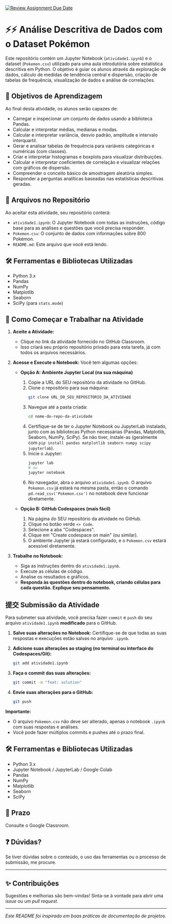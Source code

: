 [![Review Assignment Due Date](https://classroom.github.com/assets/deadline-readme-button-22041afd0340ce965d47ae6ef1cefeee28c7c493a6346c4f15d667ab976d596c.svg)](https://classroom.github.com/a/ly08z6dI)
# ⚡⚡ Análise Descritiva de Dados com o Dataset Pokémon 

Este repositório contém um Jupyter Notebook (`atividade1.ipynb`) e o dataset (`Pokemon.csv`) utilizado para uma aula introdutória sobre estatística descritiva em Python. O objetivo é guiar os alunos através da exploração de dados, cálculo de medidas de tendência central e dispersão, criação de tabelas de frequência, visualização de dados e análise de correlações.

## 🎯 Objetivos de Aprendizagem

Ao final desta atividade, os alunos serão capazes de:
* Carregar e inspecionar um conjunto de dados usando a biblioteca Pandas.
* Calcular e interpretar médias, medianas e modas.
* Calcular e interpretar variância, desvio padrão, amplitude e intervalo interquartil.
* Gerar e analisar tabelas de frequência para variáveis categóricas e numéricas (com classes).
* Criar e interpretar histogramas e boxplots para visualizar distribuições.
* Calcular e interpretar coeficientes de correlação e visualizar relações com gráficos de dispersão.
* Compreender o conceito básico de amostragem aleatória simples.
* Responder a perguntas analíticas baseadas nas estatísticas descritivas geradas.

## 📁 Arquivos no Repositório

Ao aceitar esta atividade, seu repositório conterá:
* `atividade1.ipynb`: O Jupyter Notebook com todas as instruções, código base para as análises e questões que você precisa responder.
* `Pokemon.csv`: O conjunto de dados com informações sobre 800 Pokémon.
* `README.md`: Este arquivo que você está lendo.

## 🛠️ Ferramentas e Bibliotecas Utilizadas

* Python 3.x
* Pandas
* NumPy
* Matplotlib
* Seaborn
* SciPy (para `stats.mode`)

## 🚀 Como Começar e Trabalhar na Atividade

1.  **Aceite a Atividade:**
    * Clique no link da atividade fornecido no GitHub Classroom.
    * Isso criará seu próprio repositório privado para esta tarefa, já com todos os arquivos necessários.

2.  **Acesse e Execute o Notebook:** Você tem algumas opções:

    * **Opção A: Ambiente Jupyter Local (na sua máquina)**
        1.  Copie a URL do SEU repositório da atividade no GitHub.
        2.  Clone o repositório para sua máquina:
            ```bash
            git clone URL_DO_SEU_REPOSITORIO_DA_ATIVIDADE
            ```
        3.  Navegue até a pasta criada:
            ```bash
            cd nome-do-repo-da-atividade
            ```
        4.  Certifique-se de ter o Jupyter Notebook ou JupyterLab instalado, junto com as bibliotecas Python necessárias (Pandas, Matplotlib, Seaborn, NumPy, SciPy). Se não tiver, instale-as (geralmente com `pip install pandas matplotlib seaborn numpy scipy jupyterlab`).
        5.  Inicie o Jupyter:
            ```bash
            jupyter lab
            # ou
            jupyter notebook
            ```
        6.  No navegador, abra o arquivo `atividade1.ipynb`. O arquivo `Pokemon.csv` já estará na mesma pasta, então o comando `pd.read_csv('Pokemon.csv')` no notebook deve funcionar diretamente.

    * **Opção B: GitHub Codespaces (mais fácil)**
        1.  Na página do SEU repositório da atividade no GitHub.
        2.  Clique no botão verde `<> Code`.
        3.  Selecione a aba "Codespaces".
        4.  Clique em "Create codespace on main" (ou similar).
        5.  O ambiente Jupyter já estará configurado, e o `Pokemon.csv` estará acessível diretamente.


3.  **Trabalhe no Notebook:**
    * Siga as instruções dentro do `atividade1.ipynb`.
    * Execute as células de código.
    * Analise os resultados e gráficos.
    * **Responda às questões dentro do notebook, criando células para cada questão. Explique seu pensamento.**


## 提交 Submissão da Atividade

Para submeter sua atividade, você precisa fazer `commit` e `push` do seu arquivo `atividade1.ipynb` **modificado** para o GitHub.

1.  **Salve suas alterações no Notebook:** Certifique-se de que todas as suas respostas e execuções estão salvas no arquivo `.ipynb`.
2.  **Adicione suas alterações ao staging (no terminal ou interface do Codespaces/Git):**
    ```bash
    git add atividade1.ipynb
    ```
3.  **Faça o commit das suas alterações:**
    ```bash
    git commit -m "feat: solution"
    ```

4.  **Envie suas alterações para o GitHub:**
    ```bash
    git push
    ```

**Importante:**
* O arquivo `Pokemon.csv` não deve ser alterado, apenas o notebook `.ipynb` com suas respostas e análises.
* Você pode fazer múltiplos commits e pushes até o prazo final.

## 🛠️ Ferramentas e Bibliotecas Utilizadas

* Python 3.x
* Jupyter Notebook / JupyterLab / Google Colab
* Pandas
* NumPy
* Matplotlib
* Seaborn
* SciPy

## 📅 Prazo

Consulte o Google Classroom.

## ❓ Dúvidas?

Se tiver dúvidas sobre o conteúdo, o uso das ferramentas ou o processo de submissão, me procure.

---

## ✨ Contribuições

Sugestões e melhorias são bem-vindas! Sinta-se à vontade para abrir uma *issue* ou um *pull request*.

---
*Este README foi inspirado em boas práticas de documentação de projetos.*